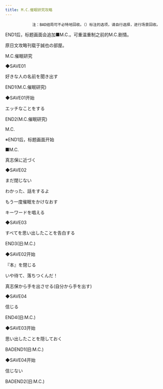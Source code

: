 ```yaml
---
title: M.C.催眠研究攻略
---
```


                注：BAD结局可不必特地回收。（）标注的选项，请自行选择，进行场景回收。

END1后，标题画面会追加■M.C.。可重温重制之前的M.C.剧情。

原日文攻略刊载于誠也の部屋。



M.C.催眠研究



◆SAVE01

好きな人の名前を聞き出す



END1(M.C.催眠研究)



◆SAVE01开始

エッチなことをする



END2(M.C.催眠研究)



M.C.



※END1后，标题画面开始

■M.C.

真志保に近づく

◆SAVE02

まだ閉じない

わかった、話をするよ

もう一度催眠をかけなおす

キーワードを唱える

◆SAVE03

すべてを思い出したことを告白する



END3(旧:M.C.)



◆SAVE02开始

『本』を閉じる

いや待て、落ちつくんだ！

真志保から手を出させる(自分から手を出す)

◆SAVE04

信じる



END4(旧:M.C.)



◆SAVE03开始

思い出したことを隠しておく



BADEND1(旧:M.C.)



◆SAVE04开始

信じない



BADEND2(旧:M.C.)


              
